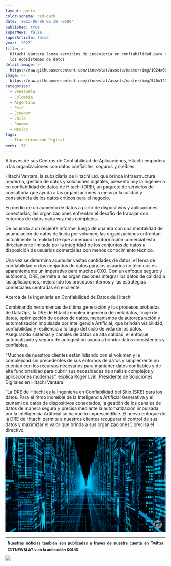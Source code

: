 ```yaml
---
layout: posts
color-schema: red-dark
date: '2023-06-06 06:18 -0500'
published: true
superNews: false
superArticle: false
year: '2023'
title: >-
  Hitachi Vantara lanza servicios de ingeniería en confiabilidad para optimizar
  los ecosistemas de datos
detail-image: >-
  https://raw.githubusercontent.com/itnewslat/assets/master/img/1024x680/ecosistema-de-datos-g.jpg
image: >-
  https://raw.githubusercontent.com/itnewslat/assets/master/img/540x320/ecosistema-de-datos-p.jpg
categories:
  - Venezuela
  - Colombia
  - Argentina
  - Perú
  - Ecuador
  - Chile
  - Panama
  - Mexico
tags:
  - Transformación Digital
week: '23'
---
```

A través de sus Centros de Confiabilidad de Aplicaciones, Hitachi empodera a las organizaciones con datos confiables, seguros y creíbles.
 
Hitachi Vantara, la subsidiaria de Hitachi Ltd. que brinda infraestructura moderna, gestión de datos y soluciones digitales, presentó hoy la Ingeniería en confiabilidad de datos de Hitachi (DRE), un paquete de servicios de consultoría que ayuda a las organizaciones a mejorar la calidad y consistencia de los datos críticos para el negocio.
 
En medio de un aumento de datos a partir de dispositivos y aplicaciones conectadas, las organizaciones enfrentan el desafío de trabajar con entornos de datos cada vez más complejos. 
 
De acuerdo a un reciente informe, luego de una era con una mentalidad de acumulación de datos definida por volumen, las organizaciones enfrentan actualmente la realidad de que a menudo la información comercial está directamente limitada por la integridad de los conjuntos de datos a disposición de usuarios comerciales con menos conocimiento técnico.
 
Una vez se determina acumular vastas cantidades de datos, el tema de confiabilidad en los conjuntos de datos para los usuarios no técnicos es aparentemente un imperativo para muchos CXO. Con un enfoque seguro y autónomo, DRE, permite a las organizaciones integrar los datos de calidad a las aplicaciones, mejorando los procesos internos y las estrategias comerciales centradas en el cliente.
 
Acerca de la Ingeniería en Confiabilidad de Datos de Hitachi
 
Combinando herramientas de última generación y los procesos probados de DataOps, la DRE de Hitachi emplea ingeniería de metadatos, linaje de datos, optimización de costos de datos, mecanismos de autoreparación y automatización impulsada por Inteligencia Artificial; que brindan visibilidad, confiabilidad y resiliencia a lo largo del ciclo de vida de los datos.  Asegurando sistemas y canales de datos de alta calidad, el enfoque automatizado y seguro de autogestión ayuda a brindar datos consistentes y confiables.
 
“Muchos de nuestros clientes están lidiando con el volumen y la complejidad sin precedentes de sus entornos de datos y simplemente no cuentan con los recursos necesarios para mantener datos confiables y de alta funcionalidad para cubrir sus necesidades de análisis complejos y aplicaciones modernas”, explica Roger Lvin, Presidente de Soluciones Digitales en Hitachi Vantara. 
 
“La DRE de Hitachi es la Ingeniería en Confiabilidad del Sitio (SRE) para los datos. Para el ritmo increíble de la Inteligencia Artificial Generativa y el tsunami de datos de dispositivos conectados, la gestión de los canales de datos de manera segura y precisa mediante la automatización impulsada por la Inteligencia Artificial se ha vuelto imprescindible. El nuevo enfoque de la DRE de Hitachi permite a nuestros clientes recuperar el control de sus datos y maximizar el valor que brinda a sus organizaciones”, precisa el directivo.

![](https://raw.githubusercontent.com/itnewslat/assets/master/img/540x320/ecosistema-de-datos-p.jpg)

<table style="height: 42px;" width="569">
<tbody>
<tr>
<td style="text-align: justify;"><sub><strong>Nuestras noticias también son publicadas a través de nuestra cuenta en Twitter <a href="https://twitter.com/itnewslat?lang=es">@ITNEWSLAT</a> y en la aplicación <a href="https://squidapp.co/en/">SQUID</a></strong></sub></td>
</tr>
</tbody>
</table>
<img src="https://tracker.metricool.com/c3po.jpg?hash=56f88a41e39ab42c063cc51676587a04"/>